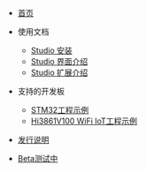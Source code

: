 <!-- _navbar.md -->

* [首页](/)

* 使用文档
  * [Studio 安装](manual/README.md)
  * [Studio 界面介绍](manual/introduction.md)
  * [Studio 扩展介绍](manual/extension.md)

* 支持的开发板
  * [STM32工程示例](manual/project_stm32.md)
  * [Hi3861V100 WiFi IoT工程示例](manual/project_wifiiot.md)
    
* [发行说明](/updates/README.md)

* [Beta测试中](/)